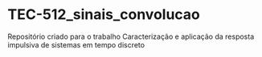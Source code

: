 # TEC-512_sinais_convolucao
Repositório criado para o trabalho Caracterização e aplicação da resposta impulsiva de sistemas em tempo discreto
